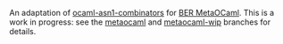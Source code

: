 An adaptation of [ocaml-asn1-combinators][upstream] for [BER MetaOCaml][ber-metaocaml].  This is a work in progress: see the [metaocaml][metaocaml-branch] and [metaocaml-wip][metaocaml-wip-branch] branches for details.

[upstream]: https://github.com/mirleft/ocaml-asn1-combinators
[ber-metaocaml]: http://okmij.org/ftp/ML/MetaOCaml.html
[metaocaml-branch]: https://github.com/yallop/ocaml-asn1-combinators/tree/metaocaml
[metaocaml-wip-branch]: https://github.com/yallop/ocaml-asn1-combinators/tree/metaocaml-wip

